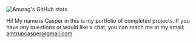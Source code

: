 ![Anurag's GitHub stats](https://github-readme-stats.vercel.app/api?username=Camtrup&theme=dark&show_icons=true)

Hi!
My name is Casper in this is my portfolio of completed projects. 
If you have any questions or would like a chat, you can reach me at my email:
 amtrupcasper@gmail.com


